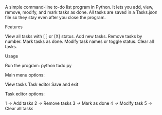 A simple command-line to-do list program in Python.
It lets you add, view, remove, modify, and mark tasks as done.
All tasks are saved in a Tasks.json file so they stay even after you close the program.

Features

View all tasks with [ ] or [X] status.
Add new tasks.
Remove tasks by number.
Mark tasks as done.
Modify task names or toggle status.
Clear all tasks.

Usage

Run the program:
python todo.py


Main menu options:

View tasks
Task editor
Save and exit

Task editor options:

1 → Add tasks
2 → Remove tasks
3 → Mark as done
4 → Modify task
5 → Clear all tasks

